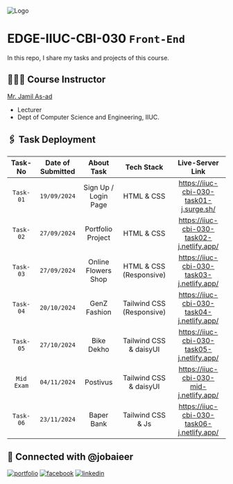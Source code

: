 ![Logo](https://i.ibb.co.com/sjv4wWc/EDGE.png)

# EDGE-IIUC-CBI-030 `Front-End`

In this repo, I share my tasks and projects of this course.

## 👨🏻‍🏫 Course Instructor

[Mr. Jamil As-ad](https://github.com/jamiliiuc)

- Lecturer
- Dept of Computer Science and Engineering, IIUC.

## 🖇️ Task Deployment

|  Task-No   | Date of Submitted |      About Task      |        Tech Stack         |              Live-Server Link              |
| :--------: | :---------------: | :------------------: | :-----------------------: | :----------------------------------------: |
| `Task-01`  |   `19/09/2024`    | Sign Up / Login Page |        HTML & CSS         |  https://iiuc-cbi-030-task01-j.surge.sh/   |
| `Task-02`  |   `27/09/2024`    |  Portfolio Project   |        HTML & CSS         | https://iiuc-cbi-030-task02-j.netlify.app/ |
| `Task-03`  |   `27/09/2024`    | Online Flowers Shop  |  HTML & CSS (Responsive)  | https://iiuc-cbi-030-task03-j.netlify.app/ |
| `Task-04`  |   `20/10/2024`    |     GenZ Fashion     | Tailwind CSS (Responsive) | https://iiuc-cbi-030-task04-j.netlify.app/ |
| `Task-05`  |   `27/10/2024`    |      Bike Dekho      |  Tailwind CSS & daisyUI   | https://iiuc-cbi-030-task05-j.netlify.app/ |
| `Mid Exam` |   `04/11/2024`    |       Postivus       |  Tailwind CSS & daisyUI   |  https://iiuc-cbi-030-mid-j.netlify.app/   |
| `Task-06`  |   `23/11/2024`    |      Baper Bank      |     Tailwind CSS & Js     | https://iiuc-cbi-030-task06-j.netlify.app/ |

## 🔗 Connected with @jobaieer

[![portfolio](https://img.shields.io/badge/my_portfolio-000?style=for-the-badge&logo=ko-fi&logoColor=white)](https://jobaieer.surge.sh)
[![facebook](https://img.shields.io/badge/facebook-316FF6?style=for-the-badge&logo=facebook&logoColor=white)](https://facebook.com/jobaieerofficial)
[![linkedin](https://img.shields.io/badge/linkedin-0A66C2?style=for-the-badge&logo=linkedin&logoColor=white)](https://www.linkedin.com/in/jobaieer)
